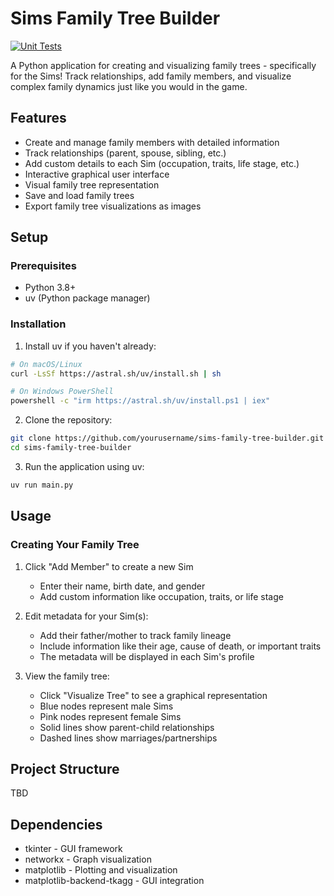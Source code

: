 # Sims Family Tree Builder

[![Unit Tests](https://github.com/IM-EB/sims_family_tree/actions/workflows/unit-tests-on-push.yml/badge.svg?branch=master)](https://github.com/IM-EB/sims_family_tree/actions/workflows/unit-tests-on-push.yml)

A Python application for creating and visualizing family trees - specifically for the Sims! Track relationships, add family members, and visualize complex family dynamics just like you would in the game.

## Features

- Create and manage family members with detailed information
- Track relationships (parent, spouse, sibling, etc.)
- Add custom details to each Sim (occupation, traits, life stage, etc.)
- Interactive graphical user interface
- Visual family tree representation
- Save and load family trees
- Export family tree visualizations as images

## Setup

### Prerequisites

- Python 3.8+
- uv (Python package manager)

### Installation

1. Install uv if you haven't already:
```bash
# On macOS/Linux
curl -LsSf https://astral.sh/uv/install.sh | sh

# On Windows PowerShell
powershell -c "irm https://astral.sh/uv/install.ps1 | iex"
```

2. Clone the repository:
```bash
git clone https://github.com/yourusername/sims-family-tree-builder.git
cd sims-family-tree-builder
```

3. Run the application using uv:
```bash
uv run main.py
```

## Usage

### Creating Your Family Tree

1. Click "Add Member" to create a new Sim
   - Enter their name, birth date, and gender
   - Add custom information like occupation, traits, or life stage

2. Edit metadata for your Sim(s):
   - Add their father/mother to track family lineage
   - Include information like their age, cause of death, or important traits
   - The metadata will be displayed in each Sim's profile

3. View the family tree:
   - Click "Visualize Tree" to see a graphical representation
   - Blue nodes represent male Sims
   - Pink nodes represent female Sims
   - Solid lines show parent-child relationships
   - Dashed lines show marriages/partnerships

## Project Structure

TBD

## Dependencies

- tkinter - GUI framework
- networkx - Graph visualization
- matplotlib - Plotting and visualization
- matplotlib-backend-tkagg - GUI integration
